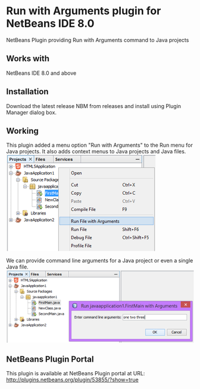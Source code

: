 Run with Arguments plugin for NetBeans IDE 8.0
=============

NetBeans Plugin providing Run with Arguments command to Java projects

## Works with
NetBeans IDE 8.0 and above

## Installation
Download the latest release NBM from releases and install using Plugin Manager dialog box.

## Working
This plugin added a menu option "Run with Arguments" to the Run menu for Java projects.
It also adds context menus to Java projects and Java files.
![Context Menu for Java File](runargs-context-menu.png "Context Menu for Java File")

We can provide command line arguments for a Java project or even a single Java file.
![Dialog for Arguments](runargs-dialog.png "Dialog for Arguments")

## NetBeans Plugin Portal
This plugin is available at NetBeans Plugin portal at
URL: http://plugins.netbeans.org/plugin/53855/?show=true
